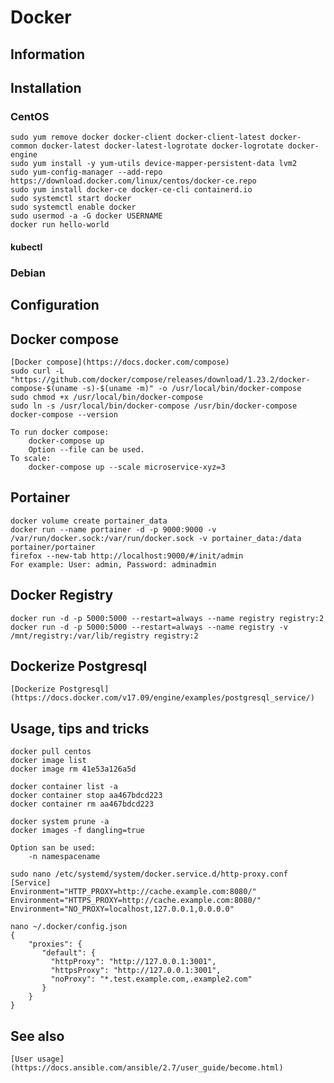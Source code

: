 # Docker

## Information

## Installation

### CentOS

    sudo yum remove docker docker-client docker-client-latest docker-common docker-latest docker-latest-logrotate docker-logrotate docker-engine
    sudo yum install -y yum-utils device-mapper-persistent-data lvm2
    sudo yum-config-manager --add-repo https://download.docker.com/linux/centos/docker-ce.repo
    sudo yum install docker-ce docker-ce-cli containerd.io
    sudo systemctl start docker
    sudo systemctl enable docker
    sudo usermod -a -G docker USERNAME
    docker run hello-world

#### kubectl

### Debian

## Configuration

## Docker compose

    [Docker compose](https://docs.docker.com/compose)
    sudo curl -L "https://github.com/docker/compose/releases/download/1.23.2/docker-compose-$(uname -s)-$(uname -m)" -o /usr/local/bin/docker-compose
    sudo chmod +x /usr/local/bin/docker-compose
    sudo ln -s /usr/local/bin/docker-compose /usr/bin/docker-compose
    docker-compose --version

    To run docker compose:
        docker-compose up
        Option --file can be used.
    To scale:
        docker-compose up --scale microservice-xyz=3

## Portainer

    docker volume create portainer_data
    docker run --name portainer -d -p 9000:9000 -v /var/run/docker.sock:/var/run/docker.sock -v portainer_data:/data portainer/portainer
    firefox --new-tab http://localhost:9000/#/init/admin
    For example: User: admin, Password: adminadmin

## Docker Registry

    docker run -d -p 5000:5000 --restart=always --name registry registry:2
    docker run -d -p 5000:5000 --restart=always --name registry -v /mnt/registry:/var/lib/registry registry:2

## Dockerize Postgresql

    [Dockerize Postgresql](https://docs.docker.com/v17.09/engine/examples/postgresql_service/)

## Usage, tips and tricks

    docker pull centos
    docker image list
    docker image rm 41e53a126a5d

    docker container list -a
    docker container stop aa467bdcd223
    docker container rm aa467bdcd223

    docker system prune -a
    docker images -f dangling=true

    Option san be used:
        -n namespacename

    sudo nano /etc/systemd/system/docker.service.d/http-proxy.conf
    [Service]
    Environment="HTTP_PROXY=http://cache.example.com:8080/"
    Environment="HTTPS_PROXY=http://cache.example.com:8080/"
    Environment="NO_PROXY=localhost,127.0.0.1,0.0.0.0"

    nano ~/.docker/config.json
    {
        "proxies": {
           "default": {
             "httpProxy": "http://127.0.0.1:3001",
             "httpsProxy": "http://127.0.0.1:3001",
             "noProxy": "*.test.example.com,.example2.com"
           }
        }
    }

## See also

    [User usage](https://docs.ansible.com/ansible/2.7/user_guide/become.html)
